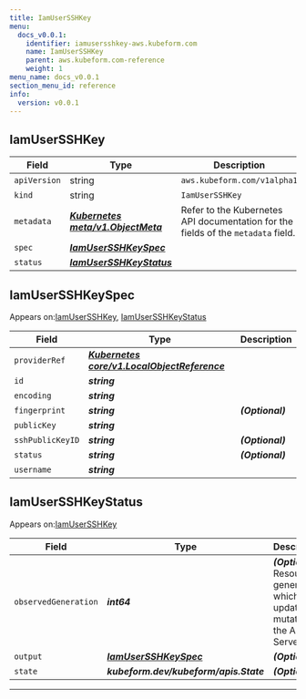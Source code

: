 ```yaml
---
title: IamUserSSHKey
menu:
  docs_v0.0.1:
    identifier: iamusersshkey-aws.kubeform.com
    name: IamUserSSHKey
    parent: aws.kubeform.com-reference
    weight: 1
menu_name: docs_v0.0.1
section_menu_id: reference
info:
  version: v0.0.1
---
```


## IamUserSSHKey
| Field | Type | Description |
| ------ | ----- | ----------- |
| `apiVersion` | string | `aws.kubeform.com/v1alpha1` |
|    `kind` | string | `IamUserSSHKey` |
| `metadata` | ***[Kubernetes meta/v1.ObjectMeta](https://kubernetes.io/docs/reference/generated/kubernetes-api/v1.13/#objectmeta-v1-meta)***|Refer to the Kubernetes API documentation for the fields of the `metadata` field.|
| `spec` | ***[IamUserSSHKeySpec](#iamusersshkeyspec)***||
| `status` | ***[IamUserSSHKeyStatus](#iamusersshkeystatus)***||
## IamUserSSHKeySpec

Appears on:[IamUserSSHKey](#iamusersshkey), [IamUserSSHKeyStatus](#iamusersshkeystatus)

| Field | Type | Description |
| ------ | ----- | ----------- |
| `providerRef` | ***[Kubernetes core/v1.LocalObjectReference](https://kubernetes.io/docs/reference/generated/kubernetes-api/v1.13/#localobjectreference-v1-core)***||
| `id` | ***string***||
| `encoding` | ***string***||
| `fingerprint` | ***string***| ***(Optional)*** |
| `publicKey` | ***string***||
| `sshPublicKeyID` | ***string***| ***(Optional)*** |
| `status` | ***string***| ***(Optional)*** |
| `username` | ***string***||
## IamUserSSHKeyStatus

Appears on:[IamUserSSHKey](#iamusersshkey)

| Field | Type | Description |
| ------ | ----- | ----------- |
| `observedGeneration` | ***int64***| ***(Optional)*** Resource generation, which is updated on mutation by the API Server.|
| `output` | ***[IamUserSSHKeySpec](#iamusersshkeyspec)***| ***(Optional)*** |
| `state` | ***kubeform.dev/kubeform/apis.State***| ***(Optional)*** |
---
